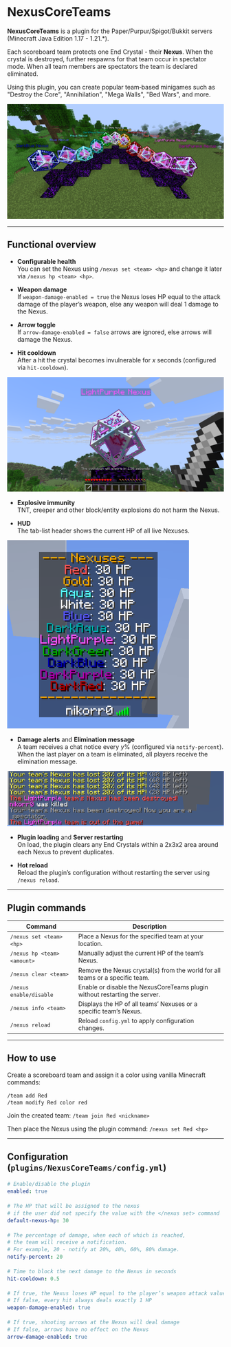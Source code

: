 # NexusCoreTeams
**NexusCoreTeams** is a plugin for the Paper/Purpur/Spigot/Bukkit servers (Minecraft Java Edition 1.17 - 1.21.*).  

Each scoreboard team protects one End Crystal - their **Nexus**. When the crystal is destroyed, further respawns for that team occur in spectator mode. When all team members are spectators the team is declared eliminated.

Using this plugin, you can create popular team‑based minigames such as "Destroy the Core", "Annihilation", "Mega Walls", "Bed Wars", and more.

![](https://github.com/nikorr0/NexusCoreTeams/blob/main/screenshots/Colorful_end_crystals.png)

---

## Functional overview

* **Configurable health**<br>
You can set the Nexus using `/nexus set <team> <hp>` and change it later via `/nexus hp <team> <hp>`.

* **Weapon damage**<br>
If `weapon-damage-enabled = true` the Nexus loses HP equal to the attack damage of the player’s weapon, else any weapon will deal 1 damage to the Nexus.

* **Arrow toggle**<br>
If `arrow-damage-enabled = false` arrows are ignored, else arrows will damage the Nexus.

* **Hit cooldown**<br>
After a hit the crystal becomes invulnerable for *x* seconds (configured via `hit-cooldown`).

![](https://github.com/nikorr0/NexusCoreTeams/blob/main/screenshots/Configurable_cooldown.png)

* **Explosive immunity**<br>
TNT, creeper and other block/entity explosions do not harm the Nexus.

* **HUD**<br>
The tab-list header shows the current HP of all live Nexuses.

![](https://github.com/nikorr0/NexusCoreTeams/blob/main/screenshots/Nexuses_in_the_tab_list_1.png)

* **Damage alerts** and **Elimination message**<br>
A team receives a chat notice every *y*% (configured via `notify-percent`). When the last player on a team is eliminated, all players receive the elimination message.

![](https://github.com/nikorr0/NexusCoreTeams/blob/main/screenshots/Notifications_and_messages.png)

* **Plugin loading** and **Server restarting**<br>
On load, the plugin clears any End Crystals within a 2x3x2 area around each Nexus to prevent duplicates.

* **Hot reload**<br>
Reload the plugin’s configuration without restarting the server using `/nexus reload`.

---

## Plugin сommands

| Command | Description|
|---------|------------|
| `/nexus set <team> <hp>` | Place a Nexus for the specified team at your location. |
| `/nexus hp <team> <amount>` | Manually adjust the current HP of the team’s Nexus. |
| `/nexus clear <team>` | Remove the Nexus crystal(s) from the world for all teams or a specific team. |
| `/nexus enable/disable` | Enable or disable the NexusCoreTeams plugin without restarting the server. |
| `/nexus info <team>` | Displays the HP of all teams’ Nexuses or a specific team’s Nexus. |
| `/nexus reload` | Reload `config.yml` to apply configuration changes. |

---

## How to use

Create a scoreboard team and assign it a color using vanilla Minecraft commands:
```
/team add Red
/team modify Red color red
```

Join the created team:
```/team join Red <nickname>```

Then place the Nexus using the plugin command:
```/nexus set Red <hp>```

---

## Configuration (`plugins/NexusCoreTeams/config.yml`)

```yml
# Enable/disable the plugin
enabled: true

# The HP that will be assigned to the nexus
# if the user did not specify the value with the </nexus set> command
default-nexus-hp: 30

# The percentage of damage, when each of which is reached,
# the team will receive a notification.
# For example, 20 - notify at 20%, 40%, 60%, 80% damage.
notify-percent: 20

# Time to block the next damage to the Nexus in seconds
hit-cooldown: 0.5

# If true, the Nexus loses HP equal to the player’s weapon attack value
# If false, every hit always deals exactly 1 HP
weapon-damage-enabled: true

# If true, shooting arrows at the Nexus will deal damage
# If false, arrows have no effect on the Nexus
arrow-damage-enabled: true
```
